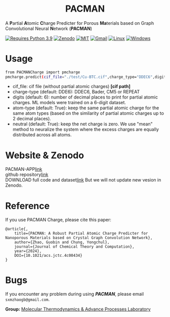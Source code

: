 <h1 align="center">PACMAN</h1>

<h4 align="center">

</h4>              

A **P**artial **A**tomic **C**harge Predicter for Porous **Ma**terials based on Graph Convolutional Neural **N**etwork (**PACMAN**)   

[![Requires Python 3.9](https://img.shields.io/badge/Python-3.9-blue.svg?logo=python&logoColor=white)](https://python.org/downloads) [![Zenodo](https://img.shields.io/badge/DOI-10.5281%2Fzenodo.10822403-blue)](https://doi.org/10.5281/zenodo.10822403)  [![MIT](https://img.shields.io/badge/License-MIT-blue.svg)](https://github.com/mtap-research/PACMAN-charge/LICENSE) [![Gmail](https://img.shields.io/badge/Gmail-D14836?style=for-the-badge&logo=gmail&logoColor=white)](mailto:sxmzhaogb@gmail.com) [![Linux](https://img.shields.io/badge/Linux-FCC624?style=for-the-badge&logo=linux&logoColor=black)]() [![Windows](https://img.shields.io/badge/Windows-0078D6?style=for-the-badge&logo=windows&logoColor=white)]()          


# Usage

```sh      
from PACMANCharge import pmcharge
pmcharge.predict(cif_file="./test/Cu-BTC.cif",charge_type="DDEC6",digits=6,atom_type=False,neutral=False)
```

* cif_file: cif file (without partial atomic charges) **[cif path]**                                                            
* charge-type (default: DDE6): DDEC6, Bader, CM5 or REPEAT                                         
* digits (default: 6): number of decimal places to print for partial atomic charges. ML models were trained on a 6-digit dataset.                                                                     
* atom-type (default: True): keep the same partial atomic charge for the same atom types (based on the similarity of partial atomic charges up to 2 decimal places).                                                         
* neutral (default: True): keep the net charge is zero. We use "mean" method to neuralize the system where the excess charges are equally distributed across all atoms.                                                                            

# Website & Zenodo
PACMAN-APP[link](https://pacman-charge-mtap.streamlit.app/)       
github repository[link](https://github.com/mtap-research/PACMAN-charge)                                                                          
DOWNLOAD full code and dataset[link](https://zenodo.org/records/10822403) But we will not update new vesion in Zenodo.            

# Reference
If you use PACMAN Charge, please cite this paper:
```
@article{,
    title={PACMAN: A Robust Partial Atomic Charge Predicter for Nanoporous Materials based on Crystal Graph Convolution Network},
    author={Zhao, Guobin and Chung, Yongchul},
    journal={Journal of Chemical Theory and Computation},
    year={2024},
    DOI={10.1021/acs.jctc.4c00434}
}
```

# Bugs

If you encounter any problem during using ***PACMAN***, please email ```sxmzhaogb@gmail.com```.                 

 
**Group:**   [Molecular Thermodynamics & Advance Processes Laboratory](https://sites.google.com/view/mtap-lab)                                
